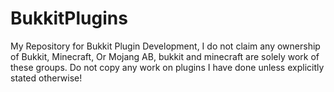 BukkitPlugins
=============

My Repository for Bukkit Plugin Development, I do not claim any ownership of Bukkit, Minecraft, Or Mojang AB, bukkit and minecraft
are solely work of these groups.
Do not copy any work on plugins I have done unless explicitly stated otherwise!
